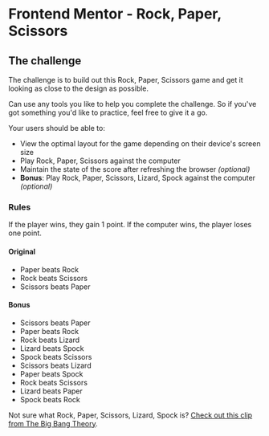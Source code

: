 # Frontend Mentor - Rock, Paper, Scissors

## The challenge

The challenge is to build out this Rock, Paper, Scissors game and get it looking as close to the design as possible.

Can use any tools you like to help you complete the challenge. So if you've got something you'd like to practice, feel free to give it a go.

Your users should be able to:

- View the optimal layout for the game depending on their device's screen size
- Play Rock, Paper, Scissors against the computer
- Maintain the state of the score after refreshing the browser _(optional)_
- **Bonus**: Play Rock, Paper, Scissors, Lizard, Spock against the computer _(optional)_

### Rules

If the player wins, they gain 1 point. If the computer wins, the player loses one point.

#### Original

- Paper beats Rock 
- Rock beats Scissors 
- Scissors beats Paper 

#### Bonus

- Scissors beats Paper 
- Paper beats Rock 
- Rock beats Lizard 
- Lizard beats Spock 
- Spock beats Scissors 
- Scissors beats Lizard 
- Paper beats Spock 
- Rock beats Scissors 
- Lizard beats Paper
- Spock beats Rock 

Not sure what Rock, Paper, Scissors, Lizard, Spock is? [Check out this clip from The Big Bang Theory](https://www.youtube.com/watch?v=iSHPVCBsnLw).